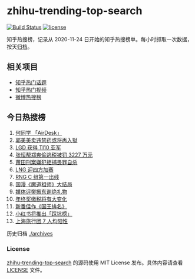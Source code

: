 # zhihu-trending-top-search

[![Build Status](https://github.com/justjavac/zhihu-trending-top-search/workflows/ci/badge.svg?branch=main)](https://github.com/justjavac/zhihu-trending-top-search/actions)
[![license](https://img.shields.io/github/license/justjavac/zhihu-trending-top-search)](https://github.com/justjavac/zhihu-trending-top-search/blob/main/LICENSE)

知乎热搜榜，记录从 2020-11-24 日开始的知乎热搜榜单。每小时抓取一次数据，按天[归档](./archives)。

## 相关项目

- [知乎热门话题](https://github.com/justjavac/zhihu-trending-hot-questions)
- [知乎热门视频](https://github.com/justjavac/zhihu-trending-hot-video)
- [微博热搜榜](https://github.com/justjavac/weibo-trending-hot-search)

## 今日热搜榜

<!-- BEGIN -->
<!-- 最后更新时间 Tue Oct 19 2021 02:15:14 GMT+0800 (China Standard Time) -->

1. [何同学 「AirDesk」](https://www.zhihu.com/search?q=何同学)
1. [郭美美卖违禁药或将再入狱](https://www.zhihu.com/search?q=郭美美)
1. [LGD 获得 TI10 亚军](https://www.zhihu.com/search?q=LGD)
1. [张恒帮郑爽偷逃税被罚 3227 万元](https://www.zhihu.com/search?q=张恒)
1. [莆田刑案嫌犯拒捕畏罪自杀](https://www.zhihu.com/search?q=莆田刑案)
1. [LNG 迎四方加赛](https://www.zhihu.com/search?q=LNG)
1. [RNG C 组第一出线](https://www.zhihu.com/search?q=RNG)
1. [国漫《魔道祖师》大结局](https://www.zhihu.com/search?q=魔道祖师)
1. [媒体评樊振东谢绝礼物](https://www.zhihu.com/search?q=樊振东)
1. [年终奖缴税将有大变化](https://www.zhihu.com/search?q=年终奖)
1. [新番佳作《国王排名》](https://www.zhihu.com/search?q=国王排名)
1. [小红书将推出「踩坑榜」](https://www.zhihu.com/search?q=小红书)
1. [上海旅行团 7 人均阳性](https://www.zhihu.com/search?q=上海旅行团)

<!-- END -->

历史归档 [./archives](./archives)

### License

[zhihu-trending-top-search](https://github.com/justjavac/zhihu-trending-top-search)
的源码使用 MIT License 发布。具体内容请查看 [LICENSE](./LICENSE) 文件。
